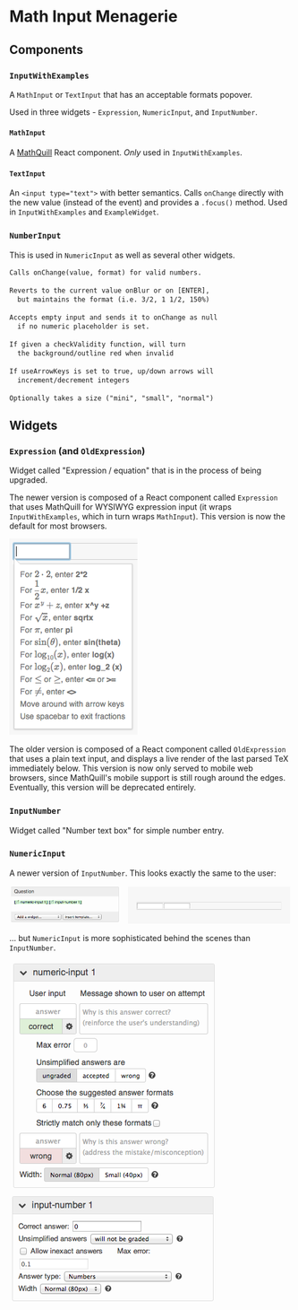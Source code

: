 # Math Input Menagerie

## Components

### `InputWithExamples`

A `MathInput` or `TextInput` that has an acceptable formats popover.

Used in three widgets - `Expression`, `NumericInput`, and `InputNumber`.

#### `MathInput`

A [MathQuill](https://github.com/Khan/mathquill) React component. *Only* used in `InputWithExamples`.

#### `TextInput`

An `<input type="text">` with better semantics. Calls `onChange` directly with the new value (instead of the event) and provides a `.focus()` method. Used in `InputWithExamples` and `ExampleWidget`.

### `NumberInput`

This is used in `NumericInput` as well as several other widgets.

```
Calls onChange(value, format) for valid numbers.

Reverts to the current value onBlur or on [ENTER],
  but maintains the format (i.e. 3/2, 1 1/2, 150%)
   
Accepts empty input and sends it to onChange as null
  if no numeric placeholder is set.
  
If given a checkValidity function, will turn
  the background/outline red when invalid
  
If useArrowKeys is set to true, up/down arrows will
  increment/decrement integers
  
Optionally takes a size ("mini", "small", "normal")
```

## Widgets

### `Expression` (and `OldExpression`)

Widget called "Expression / equation" that is in the process of being upgraded.

The newer version is composed of a React component called `Expression` that uses MathQuill for WYSIWYG expression input (it wraps `InputWithExamples`, which in turn wraps `MathInput`). This version is now the default for most browsers.

![expression](./images/expression.png)

The older version is composed of a React component called `OldExpression` that uses a plain text input, and displays a live render of the last parsed TeX immediately below. This version is now only served to mobile web browsers, since MathQuill's mobile support is still rough around the edges. Eventually, this version will be deprecated entirely.


### `InputNumber`

Widget called "Number text box" for simple number entry.

### `NumericInput`

A newer version of `InputNumber`. This looks exactly the same to the user:

![numeric inputs](./images/numeric-inputs.png)

... but `NumericInput` is more sophisticated behind the scenes than `InputNumber`.

![numeric input](./images/numeric-input.png)
![input number](./images/input-number.png)
